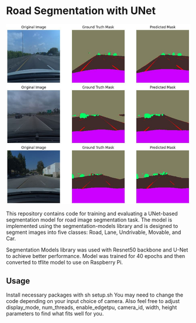 # Road Segmentation with UNet

![Model Test Results](./resnet50.JPG)

This repository contains code for training and evaluating a UNet-based segmentation model for road image segmentation task. The model is implemented using the segmentation-models library and is designed to segment images into five classes: Road, Lane, Undrivable, Movable, and Car.

Segmentation Models library was used with Resnet50 backbone and U-Net to achieve better performance. Model was trained for 40 epochs and then converted to tflite model to use on Raspberry Pi.

## Usage

Install necessary packages with sh setup.sh
You may need to change the code depending on your input choice of camera. Also feel free to adjust display_mode, num_threads, enable_edgetpu, camera_id, width, height parameters to find what fits well for you.
